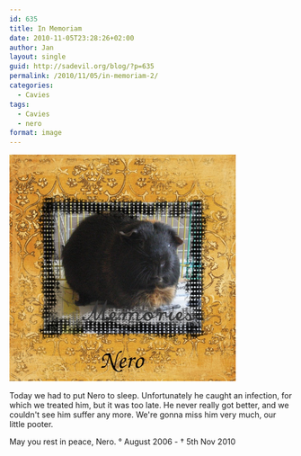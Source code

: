 ```yaml
---
id: 635
title: In Memoriam
date: 2010-11-05T23:28:26+02:00
author: Jan
layout: single
guid: http://sadevil.org/blog/?p=635
permalink: /2010/11/05/in-memoriam-2/
categories:
  - Cavies
tags:
  - Cavies
  - nero
format: image
---
```

<img src="/assets/images/2010/11/Nero_Memories_1000-me.jpg" alt="Macchiatto - In Memoriam" width="80%" />

Today we had to put Nero to sleep. Unfortunately he caught an infection, for which we treated him, but it was too late. He never really got better, and we couldn't see him suffer any more. We're gonna miss him very much, our little pooter.

May you rest in peace, Nero. &deg; August 2006 - &#8224; 5th Nov 2010